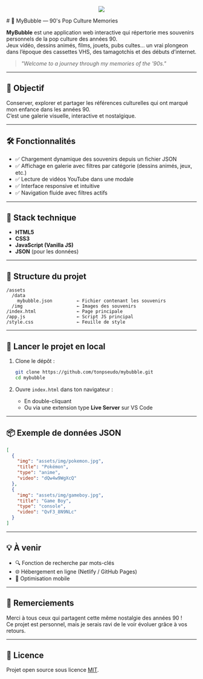 <p align="center">
<img src="./assets/images/screenshot.png" />
</p>
# 📼 MyBubble — 90's Pop Culture Memories

**MyBubble** est une application web interactive qui répertorie mes souvenirs personnels de la pop culture des années 90.  
Jeux vidéo, dessins animés, films, jouets, pubs cultes… un vrai plongeon dans l’époque des cassettes VHS, des tamagotchis et des débuts d’internet.

> _"Welcome to a journey through my memories of the '90s."_

---

## 🎯 Objectif

Conserver, explorer et partager les références culturelles qui ont marqué mon enfance dans les années 90.  
C’est une galerie visuelle, interactive et nostalgique.

---

## 🛠️ Fonctionnalités

- ✅ Chargement dynamique des souvenirs depuis un fichier JSON  
- ✅ Affichage en galerie avec filtres par catégorie (dessins animés, jeux, etc.)  
- ✅ Lecture de vidéos YouTube dans une modale  
- ✅ Interface responsive et intuitive  
- ✅ Navigation fluide avec filtres actifs

---

## 🧱 Stack technique

- **HTML5**  
- **CSS3**  
- **JavaScript (Vanilla JS)**  
- **JSON** (pour les données)

---

## 📁 Structure du projet

```
/assets
  /data
    mybubble.json         ← Fichier contenant les souvenirs
  /img                    ← Images des souvenirs
/index.html               ← Page principale
/app.js                   ← Script JS principal
/style.css                ← Feuille de style
```

---

## 🚀 Lancer le projet en local

1. Clone le dépôt :
   ```bash
   git clone https://github.com/tonpseudo/mybubble.git
   cd mybubble
   ```

2. Ouvre `index.html` dans ton navigateur :
   - En double-cliquant  
   - Ou via une extension type **Live Server** sur VS Code

---

## 📦 Exemple de données JSON

```json
[
  {
    "img": "assets/img/pokemon.jpg",
    "title": "Pokémon",
    "type": "anime",
    "video": "dQw4w9WgXcQ"
  },
  {
    "img": "assets/img/gameboy.jpg",
    "title": "Game Boy",
    "type": "console",
    "video": "QvF3_8N9NLc"
  }
]
```

---

## 💡 À venir

- 🔍 Fonction de recherche par mots-clés  
- 🌐 Hébergement en ligne (Netlify / GitHub Pages)  
- 📱 Optimisation mobile  

---

## 🙌 Remerciements

Merci à tous ceux qui partagent cette même nostalgie des années 90 !  
Ce projet est personnel, mais je serais ravi de le voir évoluer grâce à vos retours.

---

## 📝 Licence

Projet open source sous licence [MIT](LICENSE).

